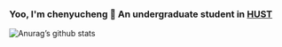### Yoo, I'm chenyucheng 👋 An undergraduate student in [HUST](https://www.hust.edu.cn/)
![Anurag’s github stats](https://github-readme-stats.vercel.app/api?username=chenyucheng0503&show_icons=true&theme=vue-dark)
